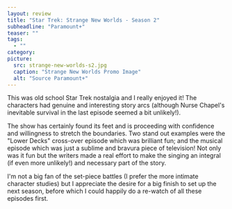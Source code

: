 ```yaml
---
layout: review
title: "Star Trek: Strange New Worlds - Season 2"
subheadline: "Paramount+"
teaser: ""
tags:
  - ""
category: 
picture:
  src: strange-new-worlds-s2.jpg
  caption: "Strange New Worlds Promo Image"
  alt: "Source Paramount+"
---
```


This was old school Star Trek nostalgia and I really enjoyed it! The characters had
genuine and interesting story arcs (although Nurse Chapel's inevitable survival
in the last episode seemed a bit unlikely!).

The show has certainly found its feet and is proceeding with confidence and
willingness to stretch the boundaries. Two stand out examples were the
"Lower Decks" cross-over episode which was brilliant fun; and the musical
episode which was just a sublime and bravura piece of television! Not only
was it fun but the writers made a real effort to make the singing an 
integral (if even more unlikely!) and necessary part of the story.

I'm not a big fan of the set-piece battles (I prefer the more intimate
character studies) but I appreciate the desire for a big finish to set
up the next season, before which I could happily do a re-watch of all
these episodes first.

